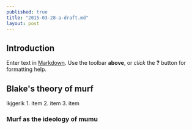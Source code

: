 ```yaml
---
published: true
title: "2015-03-28-a-draft.md"
layout: post
---
```


## Introduction

Enter text in [Markdown](http://daringfireball.net/projects/markdown/). Use the toolbar **above**, or _click_ the **?** button for formatting help.

## Blake's theory of murf

lkjgerlk 1. item
2. item
3. item



### Murf as the ideology of mumu


